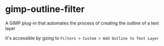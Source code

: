 # gimp-outline-filter

A GIMP plug-in that automates the process of creating the outline of a text layer

It's accessible by going to `Filters > Custom > Add Outline to Text Layer`